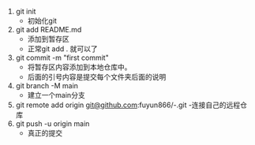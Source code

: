 1. git init 
   - 初始化git
2. git add README.md
   - 添加到暂存区
   - 正常git add . 就可以了
3. git commit -m "first commit"
   - 将暂存区内容添加到本地仓库中。
   - 后面的引号内容是提交每个文件夹后面的说明
4. git branch -M main
   - 建立一个main分支
5. git remote add origin git@github.com:fuyun866/-.git
   -连接自己的远程仓库
6. git push -u origin main
   - 真正的提交